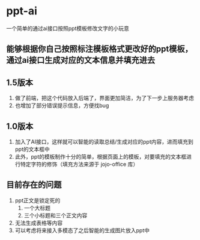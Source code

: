 # ppt-ai
一个简单的通过ai接口按照ppt模板修改文字的小玩意

## 能够根据你自己按照标注模板格式更改好的ppt模板，通过ai接口生成对应的文本信息并填充进去

## 1.5版本
1. 做了前端，把这个代码放入后端了，界面更加简洁，为了下一步上服务器考虑
2. 也增加了部分错误提示信息，方便找bug

## 1.0版本
1. 加入了AI接口，这样就可以智能的读取总结/生成对应的ppt内容，进而填充到ppt的文本框中
2. 此外，ppt的模板制作十分的简单，根据页面上的模板，对要填充的文本框进行特定字符的修饰（填充方法来源于 jojo-office 库）

## 目前存在的问题
1. ppt正文是锁定死的
   1. 一个大标题
   2. 三个小标题和三个正文内容
2. 无法生成表格等内容
3. 可以考虑将来接入多模态了之后智能的生成图片放入ppt中
